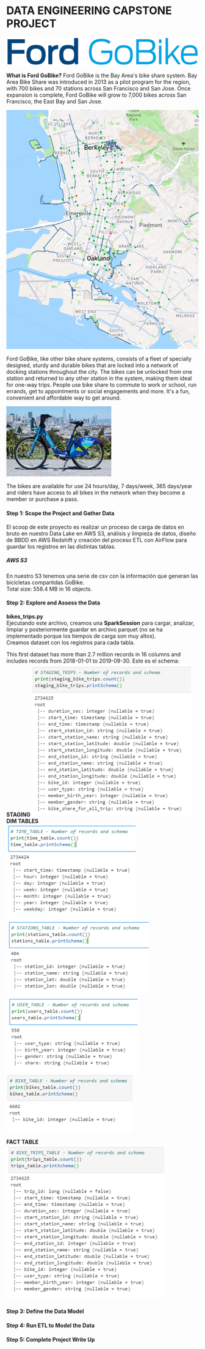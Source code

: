 # DATA ENGINEERING CAPSTONE PROJECT 

![logo](/img/logo.png)  

**What is Ford GoBike?**
Ford GoBike is the Bay Area's bike share system. Bay Area Bike Share was introduced in 2013 as a pilot program for the region, with 700 bikes and 70 stations across San Francisco and San Jose. Once expansion is complete, Ford GoBike will grow to 7,000 bikes across San Francisco, the East Bay and San Jose.  

![maph](img/mapa.PNG)

Ford GoBike, like other bike share systems, consists of a fleet of specially designed, sturdy and durable bikes that are locked into a network of docking stations throughout the city. The bikes can be unlocked from one station and returned to any other station in the system, making them ideal for one-way trips. People use bike share to commute to work or school, run errands, get to appointments or social engagements and more. It's a fun, convenient and affordable way to get around.

![maph](img/bici.jpg)

The bikes are available for use 24 hours/day, 7 days/week, 365 days/year and riders have access to all bikes in the network when they become a member or purchase a pass.


#### Step 1: Scope the Project and Gather Data  

El scoop de este proyecto es realizar un proceso de carga de datos en bruto en nuestro Data Lake en AWS S3, análisis y limpieza de datos, diseño de BBDD en AWS Redshift y creación del proceso ETL con AirFlow para guardar los registros en las distintas tablas.

##### AWS S3
En nuestro S3 tenemos una serie de csv con la información que generan las bicicletas compartidas GoBike.  
Total size: 558.4 MB in 16 objects.

#### Step 2: Explore and Assess the Data
**bikes_trips.py**  
Ejecutando este archivo, creamos una **SparkSession** para cargar, analizar, limpiar y posteriormente guardar en archivo parquet (no se ha implementado porque los tiempos de carga son muy altos).  
Creamos dataset con los registros para cada tabla.

This first dataset has more than 2.7 million records in 16 columns and includes records from 2018-01-01 to 2019-09-30.
Este es el schema:  
**STAGING**
![schema](img/staging_schema.PNG)  
**DIM TABLES**  
![schema](img/time_table_schema.PNG)  
![schema](img/station_table_schema.PNG)  
![schema](img/user_table_schema.PNG)  
![schema](img/bikes_table_schema.PNG)  

**FACT TABLE**  
![schema](img/bike_trips_table_schema.PNG)


#### Step 3: Define the Data Model

#### Step 4: Run ETL to Model the Data

#### Step 5: Complete Project Write Up
